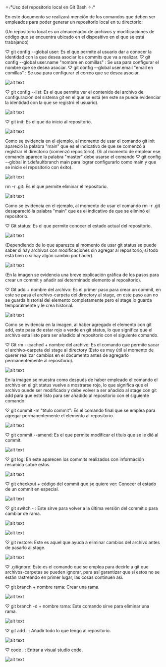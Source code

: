 ✧˖°Uso del repositorio local en Git Bash ✧˖°

En este documento se realizará mención de los comandos que deben ser empleados para poder generar un repositorio local en tu directorio:

(Un repositorio local es un almacenador de archivos y modificaciones de código que se encuentra ubicado en el dispositivo en el que se está trabajando)

♡ git config --global user: Es el que permite al usuario dar a conocer la identidad con la que desea asociar los commits que va a realizar.
♡ git config --global user.name "nombre en comillas" : Se usa para configurar el nombre que se desea asociar.
♡ git config --global user.email "email en comillas" : Se usa para configurar el correo que se desea asociar.

![alt text](../images/image-23.png)

♡ git config --list: Es el que permite ver el contenido del archivo de configuración del sistema git en el que se está (en este se puede evidenciar la identidad con la que se registró el usuario).

![alt text](../images/image-24.png)

♡ git init: Es el que da inicio al repositorio.

![alt text](../images/image-25.png)

Como se evidencia en el ejemplo, al momento de usar el comando git init apareció la palabra "main" que es el indicativo de que se comenzó a registrar el directorio (comenzó repositorio).
(Si al momento de emplear ese comando aparece la palabra "master" debe usarse el comando ♡ git config --global init.defaultbranch main para lograr configurarlo como main y que se inicie el repositorio con éxito).

![alt text](../images/image-26.png)

rm -r .git: Es el que permite eliminar el repositorio.

![alt text](../images/image-27.png)

Como se evidencia en el ejemplo, al momento de usar el comando rm -r .git desapareció la palabra "main" que es el indicativo de que se eliminó el repositorio.

♡ Git status: Es el que permite conocer el estado actual del repositorio.

![alt text](../images/image-28.png)

(Dependiendo de lo que aparezca al momento de usar git status se puede saber si hay archivos con modificaciones sin agregar al repositorio, si todo está bien o si hay algún cambio por hacer).

 ![alt text](../images/image-29.png)

  (En la imagen se evidencia una breve explicación gráfica de los pasos para crear un commit y añadir así determinado elemento al repositorio).

♡ Git add + nombre del archivo: Es el primer paso para crear un commit, en este se pasa el archivo-carpeta del directory al stage, en este paso aún no se guarda historial del elemento completamente pero el stage lo guarda temporalmente y le crea historial.

![alt text](../images/image-30.png)

Como se evidencia en la imagen, al haber agregado el elemento con git add, este pasa de estar rojo a verde en git status, lo que significa que el archivo esta listo para ser añadido al repositorio con el siguiente comando.

♡ Git rm --cached + nombre del archivo: Es el comando que permite sacar el archivo-carpeta del stage al directory (Esto es muy útil al momento de querer realizar cambios en el documento antes de agregarlo permanentemente al repositorio). 

![alt text](../images/image-31.png)

En la imagen se muestra como después de haber empleado el comando el archivo en el git status vuelve a mostrarse rojo, lo que significa que el archivo puede ser modificado y debe volver a ser añadido al stage con git add para que esté listo para ser añadido al repositorio con el siguiente comando.

♡ git commit -m "título commit": Es el comando final que se emplea para agregar permanentemente el elemento al repositorio.

![alt text](../images/image-32.png)

♡ git commit --amend: Es el que permite modificar el título que se le dió al commit.

![alt text](../images/image-33.png)

♡ git log: En este aparecen los commits realizados con información resumida sobre estos.

![alt text](../images/image-34.png)

♡ git checkout + código del commit que se quiere ver: Conocer el estado de un commit en especial. 

![alt text](../images/image-35.png)

♡ git switch - : Este sirve para volver a la última versión del commit o para cambiar de rama.

![alt text](../images/image-36.png)

![alt text](../images/image-39.png)

♡ git restore: Este es aquel que ayuda a eliminar cambios del archivo antes de pasarlo al stage.

![alt text](../images/image-37.png)

♡ .gitignore: Este es el comando que se emplea para decirle a git que archivos-carpetas se pueden ignorar, para así garantizar que si estos no se están rastreando en primer lugar, las cosas continuen así.

♡ git branch + nombre rama: Crear una rama.

![alt text](../images/image-38.png)

♡ git branch -d + nombre rama: Este comando sirve para eliminar una rama.

![alt text](../images/image-40.png)

♡ git add . : Añadir todo lo que tengo al repositorio.

![alt text](../images/image-42.png)

♡ code . : Entrar a visual studio code.

![alt text](../images/image-41.png)

